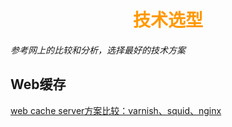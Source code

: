 # <div style="text-align:center;color:#FF9900">技术选型</div>
*参考网上的比较和分析，选择最好的技术方案*
## Web缓存
[web cache server方案比较：varnish、squid、nginx](https://www.cnblogs.com/kevingrace/p/6188123.html)
